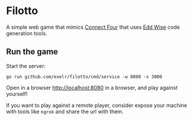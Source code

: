 # Filotto

A simple web game that mimics [Connect Four](https://en.wikipedia.org/wiki/Connect_Four)
that uses [Edd Wise](https://github.com/exelr/eddwise) code generation tools.

## Run the game

Start the server:
```shell
go run github.com/exelr/filotto/cmd/service -w 8080 -s 3000
```

Open in a browser [http://localhost:8080](http://localhost:8080) in a browser, and play against yourself!

If you want to play against a remote player, consider expose your machine with tools like `ngrok` and share the url with them.
